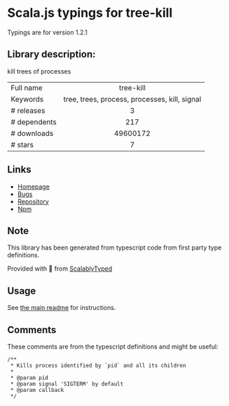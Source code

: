 
# Scala.js typings for tree-kill

Typings are for version 1.2.1

## Library description:
kill trees of processes

|                    |                 |
| ------------------ | :-------------: |
| Full name          | tree-kill |
| Keywords           | tree, trees, process, processes, kill, signal |
| # releases         | 3 |
| # dependents       | 217 |
| # downloads        | 49600172 |
| # stars            | 7 |

## Links
- [Homepage](https://github.com/pkrumins/node-tree-kill)
- [Bugs](https://github.com/pkrumins/node-tree-kill/issues)
- [Repository](https://github.com/pkrumins/node-tree-kill)
- [Npm](https://www.npmjs.com/package/tree-kill)
    


## Note
This library has been generated from typescript code from first party type definitions.

Provided with :purple_heart: from [ScalablyTyped](https://github.com/oyvindberg/ScalablyTyped)

## Usage
See [the main readme](../../readme.md) for instructions.

## Comments

These comments are from the typescript definitions and might be useful:
```
/**
 * Kills process identified by `pid` and all its children
 *
 * @param pid
 * @param signal 'SIGTERM' by default
 * @param callback
 */

```

